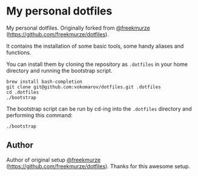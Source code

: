 # My personal dotfiles

My personal dotfiles. Originally forked from [@freekmurze](https://githum.com/freekmurze) (https://github.com/freekmurze/dotfiles).

It contains the installation of some basic tools, some handy aliases and functions.

You can install them by cloning the repository as `.dotfiles` in your home directory and running the bootstrap script.

```
brew install bash-completion
git clone git@github.com:vokomarov/dotfiles.git .dotfiles
cd .dotfiles
./bootstrap
```

The bootstrap script can be run by cd-ing into the `.dotfiles` directory and performing this command:

```bash
./bootstrap
```

## Author

Author of original setup [@freekmurze](https://githum.com/freekmurze) (https://github.com/freekmurze/dotfiles). Thanks for this awesome setup. 
